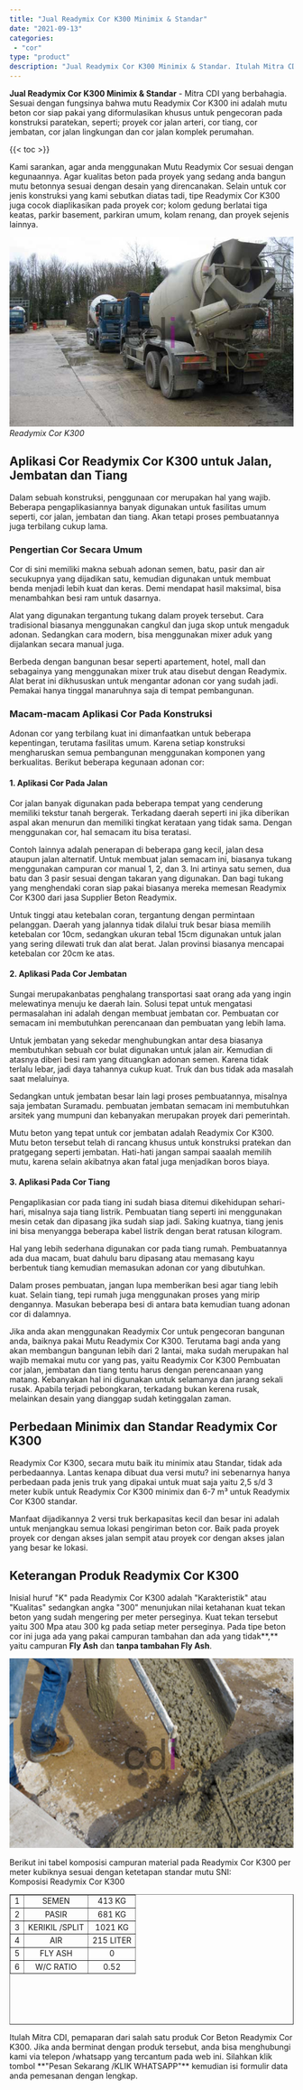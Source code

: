 ```yaml
---
title: "Jual Readymix Cor K300 Minimix & Standar"
date: "2021-09-13"
categories:
 - "cor"
type: "product"
description: "Jual Readymix Cor K300 Minimix & Standar. Itulah Mitra CDI, pemaparan dari salah satu produk Cor Beton Readymix Cor K300. Jika anda berminat dengan produk te..."
---
```


**Jual Readymix Cor K300 Minimix & Standar** - Mitra CDI yang berbahagia. Sesuai dengan fungsinya bahwa mutu Readymix Cor K300 ini adalah mutu beton cor siap pakai yang diformulasikan khusus untuk pengecoran pada konstruksi paratekan, seperti; proyek cor jalan arteri, cor tiang, cor jembatan, cor jalan lingkungan dan cor jalan komplek perumahan.

{{< toc >}}

Kami sarankan, agar anda menggunakan Mutu Readymix Cor sesuai dengan kegunaannya. Agar kualitas beton pada proyek yang sedang anda bangun mutu betonnya sesuai dengan desain yang direncanakan. Selain untuk cor jenis konstruksi yang kami sebutkan diatas tadi, tipe Readymix Cor K300 juga cocok diaplikasikan pada proyek cor; kolom gedung berlatai tiga keatas, parkir basement, parkiran umum, kolam renang, dan proyek sejenis lainnya.

![Readymix Cor K300](/images/product/beton-readymix-k300.jpg)
*Readymix Cor K300*

## Aplikasi Cor Readymix Cor K300 untuk Jalan, Jembatan dan Tiang

Dalam sebuah konstruksi, penggunaan cor merupakan hal yang wajib. Beberapa pengaplikasiannya banyak digunakan untuk fasilitas umum seperti, cor jalan, jembatan dan tiang. Akan tetapi proses pembuatannya juga terbilang cukup lama.

### Pengertian Cor Secara Umum

Cor di sini memiliki makna sebuah adonan semen, batu, pasir dan air secukupnya yang dijadikan satu, kemudian digunakan untuk membuat benda menjadi lebih kuat dan keras. Demi mendapat hasil maksimal, bisa menambahkan besi ram untuk dasarnya.

Alat yang digunakan tergantung tukang dalam proyek tersebut. Cara tradisional biasanya menggunakan cangkul dan juga skop untuk mengaduk adonan. Sedangkan cara modern, bisa menggunakan mixer aduk yang dijalankan secara manual juga.

Berbeda dengan bangunan besar seperti apartement, hotel, mall dan sebagainya yang menggunakan mixer truk atau disebut dengan Readymix. Alat berat ini dikhususkan untuk mengantar adonan cor yang sudah jadi. Pemakai hanya tinggal manaruhnya saja di tempat pembangunan.

### Macam-macam Aplikasi Cor Pada Konstruksi

Adonan cor yang terbilang kuat ini dimanfaatkan untuk beberapa kepentingan, terutama fasilitas umum. Karena setiap konstruksi mengharuskan semua pembangunan menggunakan komponen yang berkualitas. Berikut beberapa kegunaan adonan cor:
#### 1\. Aplikasi Cor Pada Jalan

Cor jalan banyak digunakan pada beberapa tempat yang cenderung memiliki tekstur tanah bergerak. Terkadang daerah seperti ini jika diberikan aspal akan menurun dan memiliki tingkat kerataan yang tidak sama. Dengan menggunakan cor, hal semacam itu bisa teratasi.

Contoh lainnya adalah penerapan di beberapa gang kecil, jalan desa ataupun jalan alternatif. Untuk membuat jalan semacam ini, biasanya tukang menggunakan campuran cor manual 1, 2, dan 3\. Ini artinya satu semen, dua batu dan 3 pasir sesuai dengan takaran yang digunakan. Dan bagi tukang yang menghendaki coran siap pakai biasanya mereka memesan Readymix Cor K300 dari jasa Supplier Beton Readymix.

Untuk tinggi atau ketebalan coran, tergantung dengan permintaan pelanggan. Daerah yang jalannya tidak dilalui truk besar biasa memilih ketebalan cor 10cm, sedangkan ukuran tebal 15cm digunakan untuk jalan yang sering dilewati truk dan alat berat. Jalan provinsi biasanya mencapai ketebalan cor 20cm ke atas.

#### 2\. Aplikasi Pada Cor Jembatan

Sungai merupakanbatas penghalang transportasi saat orang ada yang ingin melewatinya menuju ke daerah lain. Solusi tepat untuk mengatasi permasalahan ini adalah dengan membuat jembatan cor. Pembuatan cor semacam ini membutuhkan perencanaan dan pembuatan yang lebih lama.

Untuk jembatan yang sekedar menghubungkan antar desa biasanya membutuhkan sebuah cor bulat digunakan untuk jalan air. Kemudian di atasnya diberi besi ram yang dituangkan adonan semen. Karena tidak terlalu lebar, jadi daya tahannya cukup kuat. Truk dan bus tidak ada masalah saat melaluinya.

Sedangkan untuk jembatan besar lain lagi proses pembuatannya, misalnya saja jembatan Suramadu. pembuatan jembatan semacam ini membutuhkan arsitek yang mumpuni dan kebanyakan merupakan proyek dari pemerintah.

Mutu beton yang tepat untuk cor jembatan adalah Readymix Cor K300. Mutu beton tersebut telah di rancang khusus untuk konstruksi pratekan dan pratgegang seperti jembatan. Hati-hati jangan sampai saaalah memilih mutu, karena selain akibatnya akan fatal juga menjadikan boros biaya.

#### 3\. Aplikasi Pada Cor Tiang

Pengaplikasian cor pada tiang ini sudah biasa ditemui dikehidupan sehari-hari, misalnya saja tiang listrik. Pembuatan tiang seperti ini menggunakan mesin cetak dan dipasang jika sudah siap jadi. Saking kuatnya, tiang jenis ini bisa menyangga beberapa kabel listrik dengan berat ratusan kilogram.

Hal yang lebih sederhana digunakan cor pada tiang rumah. Pembuatannya ada dua macam, buat dahulu baru dipasang atau memasang kayu berbentuk tiang kemudian memasukan adonan cor yang dibutuhkan.

Dalam proses pembuatan, jangan lupa memberikan besi agar tiang lebih kuat. Selain tiang, tepi rumah juga menggunakan proses yang mirip dengannya. Masukan beberapa besi di antara bata kemudian tuang adonan cor di dalamnya.

Jika anda akan menggunakan Readymix Cor untuk pengecoran bangunan anda, baiknya pakai Mutu Readymix Cor K300. Terutama bagi anda yang akan membangun bangunan lebih dari 2 lantai, maka sudah merupakan hal wajib memakai mutu cor yang pas, yaitu Readymix Cor K300
Pembuatan cor jalan, jembatan dan tiang tentu harus dengan perencanaan yang matang. Kebanyakan hal ini digunakan untuk selamanya dan jarang sekali rusak. Apabila terjadi pebongkaran, terkadang bukan kerena rusak, melainkan desain yang dianggap sudah ketinggalan zaman.

## Perbedaan Minimix dan Standar Readymix Cor K300

Readymix Cor K300, secara mutu baik itu minimix atau Standar, tidak ada perbedaannya. Lantas kenapa dibuat dua versi mutu? ini sebenarnya hanya perbedaan pada jenis truk yang dipakai untuk muat saja yaitu 2,5 s/d 3 meter kubik untuk Readymix Cor K300 minimix dan 6-7 m³ untuk Readymix Cor K300 standar.

Manfaat dijadikannya 2 versi truk berkapasitas kecil dan besar ini adalah untuk menjangkau semua lokasi pengiriman beton cor. Baik pada proyek proyek cor dengan akses jalan sempit atau proyek cor dengan akses jalan yang besar ke lokasi.

## Keterangan Produk Readymix Cor K300

Inisial huruf "K" pada Readymix Cor K300 adalah "Karakteristik" atau "Kualitas" sedangkan angka "300" menunjukan nilai ketahanan kuat tekan beton yang sudah mengering per meter perseginya. Kuat tekan tersebut yaitu 300 Mpa atau 300 kg pada setiap meter perseginya. Pada tipe beton cor ini juga ada yang pakai campuran tambahan dan ada yang tidak**,** yaitu campuran **Fly Ash** dan **tanpa tambahan Fly Ash**.

![Beton readymix](/images/product/beton-readymix-k-300.jpg)

Berikut ini tabel komposisi campuran material pada Readymix Cor K300 per meter kubiknya sesuai dengan ketetapan standar mutu SNI:
Komposisi Readymix Cor K300
<table style="text-align: center; height: 231px;" border="1" width="100%" cellspacing="0" cellpadding="3"><tbody><tr><td>1</td><td><span>SEMEN</span></td><td>413 KG</td></tr><tr><td>2</td><td><span>PASIR</span></td><td>681 KG</td></tr><tr><td>3</td><td><span>KERIKIL /SPLIT</span></td><td>1021 KG</td></tr><tr><td>4</td><td><span>AIR</span></td><td>215 LITER</td></tr><tr><td>5</td><td><span>FLY ASH</span></td><td>0</td></tr><tr><td>6</td><td><span>W/C RATIO</span></td><td>0.52</td></tr></tbody></table>
Itulah Mitra CDI, pemaparan dari salah satu produk Cor Beton Readymix Cor K300. Jika anda berminat dengan produk tersebut, anda bisa menghubungi kami via telepon /whatsapp yang tercantum pada web ini. Silahkan klik tombol **"Pesan Sekarang /KLIK WHATSAPP"** kemudian isi formulir data anda pemesanan dengan lengkap.

